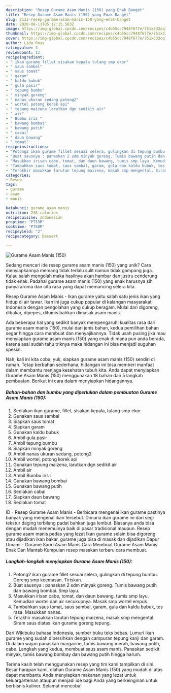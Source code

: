 ```yaml
---
description: "Resep Gurame Asam Manis (150) yang Enak Banget"
title: "Resep Gurame Asam Manis (150) yang Enak Banget"
slug: 2133-resep-gurame-asam-manis-150-yang-enak-banget
date: 2020-08-11T05:12:15.583Z
image: https://img-global.cpcdn.com/recipes/c4b55cc7948f677e/751x532cq70/gurame-asam-manis-150-foto-resep-utama.jpg
thumbnail: https://img-global.cpcdn.com/recipes/c4b55cc7948f677e/751x532cq70/gurame-asam-manis-150-foto-resep-utama.jpg
cover: https://img-global.cpcdn.com/recipes/c4b55cc7948f677e/751x532cq70/gurame-asam-manis-150-foto-resep-utama.jpg
author: Lida Ross
ratingvalue: 3
reviewcount: 13
recipeingredient:
- " ikan gurame fillet sisakan kepala tulang smp ekor"
- " saus sambal"
- " saus tomat"
- " garam"
- " kaldu bubuk"
- " gula pasir"
- " tepung bumbu"
- " minyak goreng"
- " nanas ukuran sedang potong2"
- " wortel potong korek api"
- " tepung maizena larutkan dgn sedikit air"
- " air"
- " Bumbu iris "
- " bawang bombai"
- " bawang putih"
- " cabai"
- " daun bawang"
- " tomat"
recipeinstructions:
- "Potong2 ikan gurame fillet sesuai selera, gulingkan di tepung bumbu. Goreng smp keemasan. Tiriskan."
- "Buat sausnya : panaskan 2 sdm minyak goreng. Tumis bawang putih dan bawang bombai. Smp layu."
- "Masukkan irisan cabe, tomat, dan daun bawang, tumis smp layu. Kemudian wortel dan air secukupnya. Masak smp wortel empuk."
- "Tambahkan saus tomat, saus sambal, garam, gula dan kaldu bubuk, tes rasa. Masukkan nanas."
- "Terakhir masukkan larutan tepung maizena, masak smp mengental. Siram saus diatas ikan gurame goreng tepung."
categories:
- Resep
tags:
- gurame
- asam
- manis

katakunci: gurame asam manis 
nutrition: 238 calories
recipecuisine: Indonesian
preptime: "PT33M"
cooktime: "PT50M"
recipeyield: "2"
recipecategory: Dessert

---
```



![Gurame Asam Manis (150)](https://img-global.cpcdn.com/recipes/c4b55cc7948f677e/751x532cq70/gurame-asam-manis-150-foto-resep-utama.jpg)

Sedang mencari ide resep gurame asam manis (150) yang unik? Cara menyiapkannya memang tidak terlalu sulit namun tidak gampang juga. Kalau salah mengolah maka hasilnya akan hambar dan justru cenderung tidak enak. Padahal gurame asam manis (150) yang enak harusnya sih punya aroma dan cita rasa yang dapat memancing selera kita.

Resep Gurame Asam Manis - Ikan gurame yaitu salah satu jenis ikan yang hidup di air tawar. Ikan ini juga cukup popular di kalangan masyarakat Indonesia dengan pengolahan yang cukup beragam. Mulai dari digoreng, dibakar, dipepes, ditumis bahkan dimasak asam manis.

Ada beberapa hal yang sedikit banyak mempengaruhi kualitas rasa dari gurame asam manis (150), mulai dari jenis bahan, kedua pemilihan bahan segar hingga cara membuat dan menyajikannya. Tidak usah pusing jika mau menyiapkan gurame asam manis (150) yang enak di mana pun anda berada, karena asal sudah tahu triknya maka hidangan ini bisa menjadi suguhan spesial.


Nah, kali ini kita coba, yuk, siapkan gurame asam manis (150) sendiri di rumah. Tetap berbahan sederhana, hidangan ini bisa memberi manfaat dalam membantu menjaga kesehatan tubuh kita. Anda dapat menyiapkan Gurame Asam Manis (150) menggunakan 18 bahan dan 5 langkah pembuatan. Berikut ini cara dalam menyiapkan hidangannya.

<!--inarticleads1-->

##### Bahan-bahan dan bumbu yang diperlukan dalam pembuatan Gurame Asam Manis (150):

1. Sediakan  ikan gurame, fillet, sisakan kepala, tulang smp ekor
1. Gunakan  saus sambal
1. Siapkan  saus tomat
1. Siapkan  garam
1. Gunakan  kaldu bubuk
1. Ambil  gula pasir
1. Ambil  tepung bumbu
1. Siapkan  minyak goreng
1. Ambil  nanas ukuran sedang, potong2
1. Ambil  wortel, potong korek api
1. Gunakan  tepung maizena, larutkan dgn sedikit air
1. Ambil  air
1. Ambil  Bumbu iris :
1. Gunakan  bawang bombai
1. Gunakan  bawang putih
1. Sediakan  cabai
1. Siapkan  daun bawang
1. Sediakan  tomat


ID - Resep Gurame Asam Manis - Berbicara mengenai ikan gurame pastinya banyak yang mengenal ikan tersebut. Dimana ikan gurame ini dari segi tekstur daging terbilang padat bahkan juga lembut. Biasanya anda bisa dengan mudah menemuinya baik di pasar tradisional maupun. Resep gurame asam manis pedas yang lezat Ikan gurame selain bisa digoreng atau dijadikan ikan bakar, gurame juga bisa di masak dan dijadikan Dapur Umami - Gurame Saori Asam Manis Cara Membuat Gurame Asam Manis Enak Dan Mantab Kumpulan resep masakan terbaru cara membuat. 

<!--inarticleads2-->

##### Langkah-langkah menyiapkan Gurame Asam Manis (150):

1. Potong2 ikan gurame fillet sesuai selera, gulingkan di tepung bumbu. Goreng smp keemasan. Tiriskan.
1. Buat sausnya : panaskan 2 sdm minyak goreng. Tumis bawang putih dan bawang bombai. Smp layu.
1. Masukkan irisan cabe, tomat, dan daun bawang, tumis smp layu. Kemudian wortel dan air secukupnya. Masak smp wortel empuk.
1. Tambahkan saus tomat, saus sambal, garam, gula dan kaldu bubuk, tes rasa. Masukkan nanas.
1. Terakhir masukkan larutan tepung maizena, masak smp mengental. Siram saus diatas ikan gurame goreng tepung.


Dari Wikibuku bahasa Indonesia, sumber buku teks bebas. Lumuri ikan gurame yang sudah dibersihkan dengan campuran tepung kanji dan garam. Di dalam wajan panaskan margarine, tumis bawang merah, bawang putih, cabe. Langkah yang kedua, membuat saus asam manis. Panaskan sedikit minyak, tumis bawang bombay dan bawang putih hingga harum. 

Terima kasih telah menggunakan resep yang tim kami tampilkan di sini. Besar harapan kami, olahan Gurame Asam Manis (150) yang mudah di atas dapat membantu Anda menyiapkan makanan yang lezat untuk keluarga/teman ataupun menjadi ide bagi Anda yang berkeinginan untuk berbisnis kuliner. Selamat mencoba!
